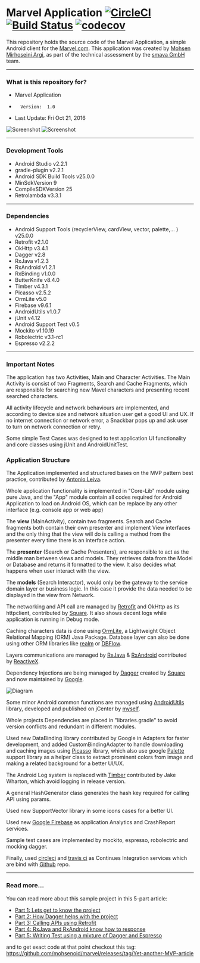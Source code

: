 Marvel Application [![CircleCI](https://circleci.com/gh/mohsenoid/marvel.svg?style=svg)](https://circleci.com/gh/mohsenoid/marvel) [![Build Status](https://travis-ci.org/mohsenoid/marvel.svg?branch=master)](https://travis-ci.org/mohsenoid/marvel) [![codecov](https://codecov.io/gh/mohsenoid/marvel/branch/master/graph/badge.svg)](https://codecov.io/gh/mohsenoid/marvel)
===============================

This repository holds the source code of the Marvel Application, a simple Android client for the [Marvel.com](http://marvel.com).
This application was created by [Mohsen Mirhoseini Argi](http://mirhoseini.com), as part of the technical assessment by the [smava GmbH](https://www.smava.de) team.

--------------------
### What is this repository for? ###

* Marvel Application
*       Version:  1.0
* Last Update: Fri Oct 21, 2016

![Screenshot](screenshot2.png)
![Screenshot](screenshot3.png)

--------------------
### Development Tools ###

* Android Studio v2.2.1
* gradle-plugin v2.2.1
* Android SDK Build Tools v25.0.0
* MinSdkVersion 9
* CompileSDKVersion 25
* Retrolambda v3.3.1

--------------------
### Dependencies ###

* Android Support Tools (recyclerView, cardView, vector, palette,... ) v25.0.0
* Retrofit v2.1.0
* OkHttp v3.4.1
* Dagger v2.8
* RxJava v1.2.3
* RxAndroid v1.2.1
* RxBinding v1.0.0
* ButterKnife v8.4.0
* Timber v4.3.1
* Picasso v2.5.2
* OrmLite v5.0
* Firebase v9.6.1
* AndroidUtils v1.0.7
* jUnit v4.12
* Android Support Test v0.5
* Mockito v1.10.19
* Robolectric v3.1-rc1
* Espresso v2.2.2

--------------------
### Important Notes ###

The application has two Activities, Main and Character Activities. The Main Activity is consist of two Fragments, Search and Cache Fragments, which are responsible for searching new Mavel characters and presenting recent searched characters.

All activity lifecycle and network behaviours are implemented, and according to device size and network situation user get a good UI and UX. If no internet connection or network error, a Snackbar pops up and ask user to turn on network connection or retry.

Some simple Test Cases was designed to test application UI functionality and core classes using jUnit and AndroidUnitTest.

### Application Structure ###

The Application implemented and structured bases on the MVP pattern best practice, contributed by [Antonio Leiva](http://antonioleiva.com/mvp-android/).

Whole application functionality is implemented in "Core-Lib" module using pure Java, and the "App" module contain all codes required for Android Application to load on Android OS, which can be replace by any other interface (e.g. console app or web app)

The **view** (MainActivity), contain two fragments. Search and Cache fragments both contain their own presenter and implement View interfaces and the only thing that the view will do is calling a method from the presenter every time there is an interface action.

The **presenter** (Search or Cache Presenters), are responsible to act as the middle man between views and models. They retrieves data from the Model or Database and returns it formatted to the view. It also decides what happens when user interact with the view.

The **models** (Search Interactor), would only be the gateway to the service domain layer or business logic. In this case it provide the data needed to be displayed in the view from Network.

The networking and API call are managed by [Retrofit](http://square.github.io/retrofit/) and OkHttp as its httpclient, contributed by [Square](http://square.github.io). It also shows decent logs while application is running in Debug mode. 

Caching characters data is done using [OrmLite](http://ormlite.com), a Lightweight Object Relational Mapping (ORM) Java Package. Database layer can also be done using other ORM libraries like [realm](https://realm.io) or [DBFlow](https://github.com/Raizlabs/DBFlow). 

Layers communications are managed by [RxJava](https://github.com/ReactiveX/RxJava) & [RxAndroid](https://github.com/ReactiveX/RxAndroid) contributed by [ReactiveX](http://reactivex.io).

Dependency Injections are being managed by [Dagger](https://github.com/google/dagger) created by [Square](http://square.github.io) and now maintained by [Google](http://google.github.io/dagger/).

![Diagram](diagram.png)

Some minor Android common functions are managed using [AndroidUtils](https://github.com/mmirhoseini/android_utils) library, developed and published on jCenter by [myself](http://mirhoseini.com).

Whole projects Dependencies are placed in "libraries.gradle" to avoid version conflicts and redundant in different modules.

Used new DataBinding library contributed by Google in Adapters for faster development, and added CustomBindingAdapter to handle downloading and caching images using [Picasso](http://square.github.io/picasso/) library, which also use google [Palette](https://developer.android.com/topic/libraries/support-library/features.html#v7-palette) support library as a helper class to extract prominent colors from image and making a related background for a better UI/UX.

The Android Log system is replaced with [Timber](https://github.com/JakeWharton/timber) contributed by Jake Wharton, which avoid logging in release version.

A general HashGenerator class generates the hash key required for calling API using params.

Used new SupportVector library in some icons cases for a better UI.

Used new [Google Firebase](http://firebase.google.com/) as application Analytics and CrashReport services. 

Sample test cases are implemented by mockito, espresso, robolectric and mocking dagger.

Finally, used [circleci](https://circleci.com/gh/mmirhoseini/marvel) and [travis ci](https://travis-ci.org/mmirhoseini/marvel) as Continues Integration services which are bind with [Github](https://github.com/mmirhoseini/marvel) repo.

--------------------

### Read more... ###
You can read more about this sample project in this 5-part article:

* [Part 1: Lets get to know the project](https://medium.com/@mohsenoid/yet-another-mvp-article-part-1-lets-get-to-know-the-project-d3fd553b3e21#.h18h1lefy)
* [Part 2: How Dagger helps with the project](https://medium.com/@mohsenoid/yet-another-mvp-article-part-2-how-dagger-helps-with-the-project-90d049a45e00#.744fya69g)
* [Part 3: Calling APIs using Retrofit](https://medium.com/@mohsenoid/yet-another-mvp-article-part-3-calling-apis-using-retrofit-23757f4eee05#.8c1wpn1vz)
* [Part 4: RxJava and RxAndroid know how to response](https://medium.com/@mohsenoid/yet-another-mvp-article-part-4-rxjava-and-rxandroid-knows-how-to-response-cde42ccc4958#.pvk5vac37)
* [Part 5: Writing Test using a mixture of Dagger and Espresso](https://medium.com/@mohsenoid/yet-another-mvp-article-part-5-writing-test-using-a-mixture-of-dagger-and-espresso-15c638182706#.mildke14n)
 
 and to get exact code at that point checkout this tag:
 https://github.com/mohsenoid/marvel/releases/tag/Yet-another-MVP-article

